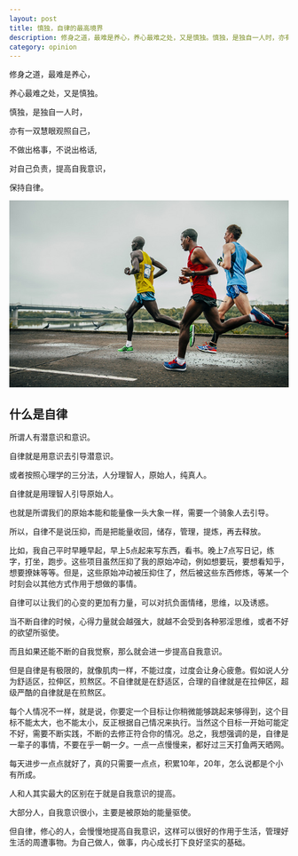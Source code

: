 ```yaml
---
layout: post
title: 慎独，自律的最高境界
description: 修身之道，最难是养心，养心最难之处，又是慎独。慎独，是独自一人时，亦有一双慧眼观照自己，不做出格事，不说出格话。
category: opinion
---
```



修身之道，最难是养心，

养心最难之处，又是慎独。

慎独，是独自一人时，

亦有一双慧眼观照自己，

不做出格事，不说出格话,

对自己负责，提高自我意识，

保持自律。

![](/images/other/sd.jpg)

## 什么是自律

所谓人有潜意识和意识。

自律就是用意识去引导潜意识。

或者按照心理学的三分法，人分理智人，原始人，纯真人。

自律就是用理智人引导原始人。

也就是所谓我们的原始本能和能量像一头大象一样，需要一个骑象人去引导。

所以，自律不是说压抑，而是把能量收回，储存，管理，提炼，再去释放。

比如，我自己平时早睡早起，早上5点起来写东西，看书。晚上7点写日记，练字，打坐，跑步。这些项目虽然压抑了我的原始冲动，例如想要玩，要想看知乎，想要撩妹等等。但是，这些原始冲动被压抑住了，然后被这些东西修炼，等某一个时刻会以其他方式作用于想做的事情。

自律可以让我们的心变的更加有力量，可以对抗负面情绪，思维，以及诱惑。

当不断自律的时候，心得力量就会越强大，就越不会受到各种邪淫思维，或者不好的欲望所驱使。

而且如果还能不断的自我觉察，那么就会进一步提高自我意识。

但是自律是有极限的，就像肌肉一样，不能过度，过度会让身心疲惫。假如说人分为舒适区，拉伸区，煎熬区。不自律就是在舒适区，合理的自律就是在拉伸区，超级严酷的自律就是在煎熬区。

每个人情况不一样，就是说，你要定一个目标让你稍微能够跳起来够得到，这个目标不能太大，也不能太小，反正根据自己情况来执行。当然这个目标一开始可能定不好，需要不断实践，不断的去修正符合你的情况。总之，我想强调的是，自律是一辈子的事情，不要在乎一朝一夕。一点一点慢慢来，都好过三天打鱼两天晒网。

每天进步一点点就好了，真的只需要一点点，积累10年，20年，怎么说都是个小有所成。

人和人其实最大的区别在于就是自我意识的提高。

大部分人，自我意识很小，主要是被原始的能量驱使。

但自律，修心的人，会慢慢地提高自我意识，这样可以很好的作用于生活，管理好生活的周遭事物。为自己做人，做事，内心成长打下良好坚实的基础。



